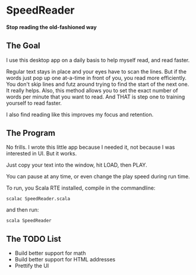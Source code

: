 # SpeedReader
#### Stop reading the old-fashioned way

## The Goal
I use this desktop app on a daily basis to help myself read, and read faster.

Regular text stays in place and your eyes have to scan the lines. But if the words just pop up one at-a-time in front of you, you read more efficiently. You don't skip lines and futz around trying to find the start of the next one. It really helps. Also, this method allows you to set the exact number of words per minute that you want to read. And THAT is step one to training yourself to read faster.

I also find reading like this improves my focus and retention.

## The Program
No frills. I wrote this little app because I needed it, not because I was interested in UI. But it works.

Just copy your text into the window, hit LOAD, then PLAY.

You can pause at any time, or even change the play speed during run time.

To run, you Scala RTE installed, compile in the commandline:

    scalac SpeedReader.scala

and then run:

    scala SpeedReader

## The TODO List
* Build better support for math
* Build better support for HTML addresses
* Prettify the UI

